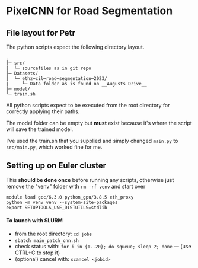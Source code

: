 # PixelCNN for Road Segmentation

## File layout for Petr

The python scripts expect the following directory layout.

```
.
├─ src/
|  └─ sourcefiles as in git repo
├─ Datasets/
|  └─ ethz─cil─road─segmentation─2023/
|     └─ Data folder as is found on __Augusts Drive__
├─ model/
└─ train.sh
```

All python scripts expect to be executed from the root directory for correctly applying their paths.

The model folder can be empty but **must** exist because it's where the script will save the trained model.

I've used the train.sh that you supplied and simply changed `main.py` to `src/main.py`, which worked fine for me.

## Setting up on Euler cluster

This **should be done once** before running any scripts, otherwise just remove the "venv" folder with `rm -rf venv` and start over
```
module load gcc/6.3.0 python_gpu/3.8.5 eth_proxy
python -m venv venv --system-site-packages
export SETUPTOOLS_USE_DISTUTILS=stdlib

```

#### To launch with SLURM
- from the root directory: `cd jobs`
- `sbatch main_patch_cnn.sh`
- check status with: `for i in {1..20}; do squeue; sleep 2; done` — (use CTRL+C to stop it)
- (optional) cancel with: `scancel <jobid>`

